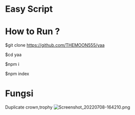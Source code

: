 # Easy Script 
# How to Run ?

$git clone https://github.com/THEMOON555/yaa

$cd yaa

$npm i

$npm index
# Fungsi 
Duplicate crown,trophy 
![Screenshot_20220708-164210.png](https://user-images.githubusercontent.com/108716811/177953916-1bc2194c-5b94-43f8-a046-bd632c940102.png)
